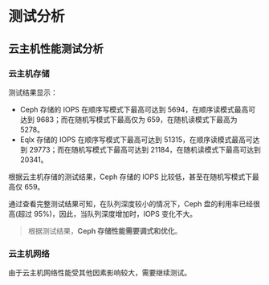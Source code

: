 # 测试分析

## 云主机性能测试分析

### 云主机存储

测试结果显示：

* Ceph 存储的 IOPS 在顺序写模式下最高可达到 5694，在顺序读模式最高可达到 9683；而在随机写模式下最高仅为 659，在随机读模式下最高为 5278。
* Eqlx 存储的 IOPS 在顺序写模式下最高可达到 51315，在顺序读模式最高可达到 29773；而在随机写模式下最高可达到 21184，在随机读模式下最高可达到 20341。

根据云主机存储的测试结果，Ceph 存储的 IOPS 比较低，甚至在随机写模式下最高仅 659。

通过查看完整测试结果可知，在队列深度较小的情况下，Ceph 盘的利用率已经很高(超过 95%)，因此，当队列深度增加时，IOPS 变化不大。

> 根据测试结果，**Ceph 存储性能需要调式和优化**。

### 云主机网络

由于云主机网络性能受其他因素影响较大，需要继续测试。
